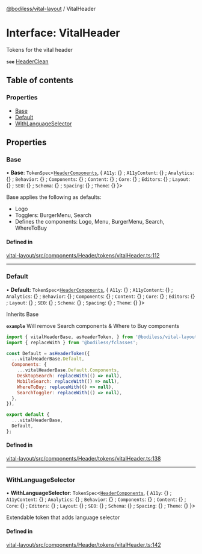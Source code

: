 [@bodiless/vital-layout](../README.md) / VitalHeader

# Interface: VitalHeader

Tokens for the vital header

**`see`** [HeaderClean](../README.md#headerclean)

## Table of contents

### Properties

- [Base](VitalHeader.md#base)
- [Default](VitalHeader.md#default)
- [WithLanguageSelector](VitalHeader.md#withlanguageselector)

## Properties

### Base

• **Base**: `TokenSpec`<[`HeaderComponents`](HeaderComponents.md), { `A11y`: {} ; `A11yContent`: {} ; `Analytics`: {} ; `Behavior`: {} ; `Components`: {} ; `Content`: {} ; `Core`: {} ; `Editors`: {} ; `Layout`: {} ; `SEO`: {} ; `Schema`: {} ; `Spacing`: {} ; `Theme`: {}  }\>

Base applies the following as defaults:
- Logo
- Togglers: BurgerMenu, Search
- Defines the components: Logo, Menu, BurgerMenu, Search, WhereToBuy

#### Defined in

[vital-layout/src/components/Header/tokens/vitalHeader.ts:112](https://github.com/johnsonandjohnson/Bodiless-JS/blob/ad864af6f/packages/vital-layout/src/components/Header/tokens/vitalHeader.ts#L112)

___

### Default

• **Default**: `TokenSpec`<[`HeaderComponents`](HeaderComponents.md), { `A11y`: {} ; `A11yContent`: {} ; `Analytics`: {} ; `Behavior`: {} ; `Components`: {} ; `Content`: {} ; `Core`: {} ; `Editors`: {} ; `Layout`: {} ; `SEO`: {} ; `Schema`: {} ; `Spacing`: {} ; `Theme`: {}  }\>

Inherits Base

**`example`** Will remove Search components & Where to Buy components
```js
import { vitalHeaderBase, asHeaderToken, } from '@bodiless/vital-layout';
import { replaceWith } from '@bodiless/fclasses';

const Default = asHeaderToken({
  ...vitalHeaderBase.Default,
  Components: {
    ...vitalHeaderBase.Default.Components,
    DesktopSearch: replaceWith(() => null),
    MobileSearch: replaceWith(() => null),
    WhereToBuy: replaceWith(() => null),
    SearchToggler: replaceWith(() => null),
  },
}),

export default {
  ...vitalHeaderBase,
  Default,
};
```

#### Defined in

[vital-layout/src/components/Header/tokens/vitalHeader.ts:138](https://github.com/johnsonandjohnson/Bodiless-JS/blob/ad864af6f/packages/vital-layout/src/components/Header/tokens/vitalHeader.ts#L138)

___

### WithLanguageSelector

• **WithLanguageSelector**: `TokenSpec`<[`HeaderComponents`](HeaderComponents.md), { `A11y`: {} ; `A11yContent`: {} ; `Analytics`: {} ; `Behavior`: {} ; `Components`: {} ; `Content`: {} ; `Core`: {} ; `Editors`: {} ; `Layout`: {} ; `SEO`: {} ; `Schema`: {} ; `Spacing`: {} ; `Theme`: {}  }\>

Extendable token that adds language selector

#### Defined in

[vital-layout/src/components/Header/tokens/vitalHeader.ts:142](https://github.com/johnsonandjohnson/Bodiless-JS/blob/ad864af6f/packages/vital-layout/src/components/Header/tokens/vitalHeader.ts#L142)

